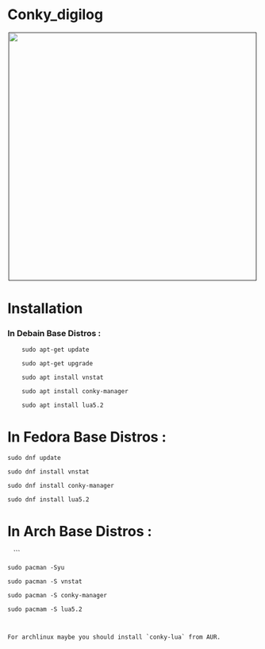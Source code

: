 # Conky_digilog
<div align="center"><a href=""><img src="http://s9.picofile.com/file/8352585384/coccccc.gif" width="500"></a></div>



# Installation

###  In Debain Base Distros :
```
    sudo apt-get update 
 
    sudo apt-get upgrade

    sudo apt install vnstat 

    sudo apt install conky-manager
    
    sudo apt install lua5.2
 ```
# In Fedora Base Distros :

    sudo dnf update

    sudo dnf install vnstat

    sudo dnf install conky-manager
    
    sudo dnf install lua5.2



# In Arch Base Distros :
    ```
    
    sudo pacman -Syu

    sudo pacman -S vnstat

    sudo pacman -S conky-manager
    
    sudo pacmam -S lua5.2


 ```


 For archlinux maybe you should install `conky-lua` from AUR. 
